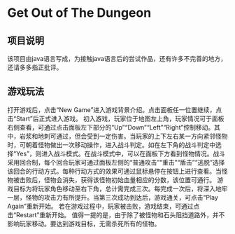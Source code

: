 # Get Out of The Dungeon
## 项目说明
该项目由java语言写成，为接触java语言后的尝试作品，还有许多不完善的地方，还请多多指正批评。
## 游戏玩法
打开游戏后，点击“New Game”进入游戏背景介绍。点击面板任一位置继续，点击“Start”后正式进入游戏。
初入游戏，玩家位于地图左上角，玩家情况可于面板右侧查看，可通过点击面板左下部分的“Up”“Down”“Left”“Right”控制移动。其中，岩浆和地刺可通过，但会受到一定伤害。当玩家的上下左右某一方向紧邻怪物时，可朝着怪物做出一次移动操作，进入战斗判定。如在左下角的战斗判定中选择“Yes”，则进入战斗模式。在战斗模式中，可以在面板下方看到怪物情况。战斗采用回合制，每个回合玩家可通过面板左侧的“普通攻击”“重击”“盾击”“逃脱”选择该回合的行动方式。每种行动方式的效果可通过鼠标悬停在按钮上进行查看。当怪物被击败后，怪物会消失，获得该怪物初始血量相应的分数，该位置可通行。
游戏目标为将玩家角色移动至右下角，总计需完成三次。每完成一次后，将深入地牢一层，怪物的攻击力有所提升。当第三次成功到达后，游戏通关，可点击“Play Again”重新开始。
若在游戏过程中，玩家被击败，游戏结束，可通过点击“Restart”重新开始。
值得一提的是，由于除了被怪物和石头阻挡道路外，并不影响玩家移动。要达到游戏目标，无需杀死所有的怪物。